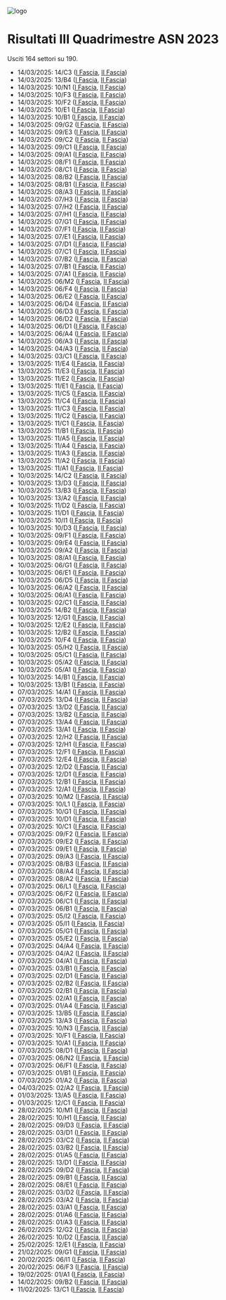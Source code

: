 ![logo](img/logo-2023.png)

# Risultati III Quadrimestre ASN 2023

Usciti 164 settori su 190.

- 14/03/2025: 14/C3 ([I Fascia](https://asn23.cineca.it/pubblico/miur/esito/14%252FC3/1/3), [II Fascia](https://asn23.cineca.it/pubblico/miur/esito/14%252FC3/2/3))
- 14/03/2025: 13/B4 ([I Fascia](https://asn23.cineca.it/pubblico/miur/esito/13%252FB4/1/3), [II Fascia](https://asn23.cineca.it/pubblico/miur/esito/13%252FB4/2/3))
- 14/03/2025: 10/N1 ([I Fascia](https://asn23.cineca.it/pubblico/miur/esito/10%252FN1/1/3), [II Fascia](https://asn23.cineca.it/pubblico/miur/esito/10%252FN1/2/3))
- 14/03/2025: 10/F3 ([I Fascia](https://asn23.cineca.it/pubblico/miur/esito/10%252FF3/1/3), [II Fascia](https://asn23.cineca.it/pubblico/miur/esito/10%252FF3/2/3))
- 14/03/2025: 10/F2 ([I Fascia](https://asn23.cineca.it/pubblico/miur/esito/10%252FF2/1/3), [II Fascia](https://asn23.cineca.it/pubblico/miur/esito/10%252FF2/2/3))
- 14/03/2025: 10/E1 ([I Fascia](https://asn23.cineca.it/pubblico/miur/esito/10%252FE1/1/3), [II Fascia](https://asn23.cineca.it/pubblico/miur/esito/10%252FE1/2/3))
- 14/03/2025: 10/B1 ([I Fascia](https://asn23.cineca.it/pubblico/miur/esito/10%252FB1/1/3), [II Fascia](https://asn23.cineca.it/pubblico/miur/esito/10%252FB1/2/3))
- 14/03/2025: 09/G2 ([I Fascia](https://asn23.cineca.it/pubblico/miur/esito/09%252FG2/1/3), [II Fascia](https://asn23.cineca.it/pubblico/miur/esito/09%252FG2/2/3))
- 14/03/2025: 09/E3 ([I Fascia](https://asn23.cineca.it/pubblico/miur/esito/09%252FE3/1/3), [II Fascia](https://asn23.cineca.it/pubblico/miur/esito/09%252FE3/2/3))
- 14/03/2025: 09/C2 ([I Fascia](https://asn23.cineca.it/pubblico/miur/esito/09%252FC2/1/3), [II Fascia](https://asn23.cineca.it/pubblico/miur/esito/09%252FC2/2/3))
- 14/03/2025: 09/C1 ([I Fascia](https://asn23.cineca.it/pubblico/miur/esito/09%252FC1/1/3), [II Fascia](https://asn23.cineca.it/pubblico/miur/esito/09%252FC1/2/3))
- 14/03/2025: 09/A1 ([I Fascia](https://asn23.cineca.it/pubblico/miur/esito/09%252FA1/1/3), [II Fascia](https://asn23.cineca.it/pubblico/miur/esito/09%252FA1/2/3))
- 14/03/2025: 08/F1 ([I Fascia](https://asn23.cineca.it/pubblico/miur/esito/08%252FF1/1/3), [II Fascia](https://asn23.cineca.it/pubblico/miur/esito/08%252FF1/2/3))
- 14/03/2025: 08/C1 ([I Fascia](https://asn23.cineca.it/pubblico/miur/esito/08%252FC1/1/3), [II Fascia](https://asn23.cineca.it/pubblico/miur/esito/08%252FC1/2/3))
- 14/03/2025: 08/B2 ([I Fascia](https://asn23.cineca.it/pubblico/miur/esito/08%252FB2/1/3), [II Fascia](https://asn23.cineca.it/pubblico/miur/esito/08%252FB2/2/3))
- 14/03/2025: 08/B1 ([I Fascia](https://asn23.cineca.it/pubblico/miur/esito/08%252FB1/1/3), [II Fascia](https://asn23.cineca.it/pubblico/miur/esito/08%252FB1/2/3))
- 14/03/2025: 08/A3 ([I Fascia](https://asn23.cineca.it/pubblico/miur/esito/08%252FA3/1/3), [II Fascia](https://asn23.cineca.it/pubblico/miur/esito/08%252FA3/2/3))
- 14/03/2025: 07/H3 ([I Fascia](https://asn23.cineca.it/pubblico/miur/esito/07%252FH3/1/3), [II Fascia](https://asn23.cineca.it/pubblico/miur/esito/07%252FH3/2/3))
- 14/03/2025: 07/H2 ([I Fascia](https://asn23.cineca.it/pubblico/miur/esito/07%252FH2/1/3), [II Fascia](https://asn23.cineca.it/pubblico/miur/esito/07%252FH2/2/3))
- 14/03/2025: 07/H1 ([I Fascia](https://asn23.cineca.it/pubblico/miur/esito/07%252FH1/1/3), [II Fascia](https://asn23.cineca.it/pubblico/miur/esito/07%252FH1/2/3))
- 14/03/2025: 07/G1 ([I Fascia](https://asn23.cineca.it/pubblico/miur/esito/07%252FG1/1/3), [II Fascia](https://asn23.cineca.it/pubblico/miur/esito/07%252FG1/2/3))
- 14/03/2025: 07/F1 ([I Fascia](https://asn23.cineca.it/pubblico/miur/esito/07%252FF1/1/3), [II Fascia](https://asn23.cineca.it/pubblico/miur/esito/07%252FF1/2/3))
- 14/03/2025: 07/E1 ([I Fascia](https://asn23.cineca.it/pubblico/miur/esito/07%252FE1/1/3), [II Fascia](https://asn23.cineca.it/pubblico/miur/esito/07%252FE1/2/3))
- 14/03/2025: 07/D1 ([I Fascia](https://asn23.cineca.it/pubblico/miur/esito/07%252FD1/1/3), [II Fascia](https://asn23.cineca.it/pubblico/miur/esito/07%252FD1/2/3))
- 14/03/2025: 07/C1 ([I Fascia](https://asn23.cineca.it/pubblico/miur/esito/07%252FC1/1/3), [II Fascia](https://asn23.cineca.it/pubblico/miur/esito/07%252FC1/2/3))
- 14/03/2025: 07/B2 ([I Fascia](https://asn23.cineca.it/pubblico/miur/esito/07%252FB2/1/3), [II Fascia](https://asn23.cineca.it/pubblico/miur/esito/07%252FB2/2/3))
- 14/03/2025: 07/B1 ([I Fascia](https://asn23.cineca.it/pubblico/miur/esito/07%252FB1/1/3), [II Fascia](https://asn23.cineca.it/pubblico/miur/esito/07%252FB1/2/3))
- 14/03/2025: 07/A1 ([I Fascia](https://asn23.cineca.it/pubblico/miur/esito/07%252FA1/1/3), [II Fascia](https://asn23.cineca.it/pubblico/miur/esito/07%252FA1/2/3))
- 14/03/2025: 06/M2 ([I Fascia](https://asn23.cineca.it/pubblico/miur/esito/06%252FM2/1/3), [II Fascia](https://asn23.cineca.it/pubblico/miur/esito/06%252FM2/2/3))
- 14/03/2025: 06/F4 ([I Fascia](https://asn23.cineca.it/pubblico/miur/esito/06%252FF4/1/3), [II Fascia](https://asn23.cineca.it/pubblico/miur/esito/06%252FF4/2/3))
- 14/03/2025: 06/E2 ([I Fascia](https://asn23.cineca.it/pubblico/miur/esito/06%252FE2/1/3), [II Fascia](https://asn23.cineca.it/pubblico/miur/esito/06%252FE2/2/3))
- 14/03/2025: 06/D4 ([I Fascia](https://asn23.cineca.it/pubblico/miur/esito/06%252FD4/1/3), [II Fascia](https://asn23.cineca.it/pubblico/miur/esito/06%252FD4/2/3))
- 14/03/2025: 06/D3 ([I Fascia](https://asn23.cineca.it/pubblico/miur/esito/06%252FD3/1/3), [II Fascia](https://asn23.cineca.it/pubblico/miur/esito/06%252FD3/2/3))
- 14/03/2025: 06/D2 ([I Fascia](https://asn23.cineca.it/pubblico/miur/esito/06%252FD2/1/3), [II Fascia](https://asn23.cineca.it/pubblico/miur/esito/06%252FD2/2/3))
- 14/03/2025: 06/D1 ([I Fascia](https://asn23.cineca.it/pubblico/miur/esito/06%252FD1/1/3), [II Fascia](https://asn23.cineca.it/pubblico/miur/esito/06%252FD1/2/3))
- 14/03/2025: 06/A4 ([I Fascia](https://asn23.cineca.it/pubblico/miur/esito/06%252FA4/1/3), [II Fascia](https://asn23.cineca.it/pubblico/miur/esito/06%252FA4/2/3))
- 14/03/2025: 06/A3 ([I Fascia](https://asn23.cineca.it/pubblico/miur/esito/06%252FA3/1/3), [II Fascia](https://asn23.cineca.it/pubblico/miur/esito/06%252FA3/2/3))
- 14/03/2025: 04/A3 ([I Fascia](https://asn23.cineca.it/pubblico/miur/esito/04%252FA3/1/3), [II Fascia](https://asn23.cineca.it/pubblico/miur/esito/04%252FA3/2/3))
- 14/03/2025: 03/C1 ([I Fascia](https://asn23.cineca.it/pubblico/miur/esito/03%252FC1/1/3), [II Fascia](https://asn23.cineca.it/pubblico/miur/esito/03%252FC1/2/3))
- 13/03/2025: 11/E4 ([I Fascia](https://asn23.cineca.it/pubblico/miur/esito/11%252FE4/1/3), [II Fascia](https://asn23.cineca.it/pubblico/miur/esito/11%252FE4/2/3))
- 13/03/2025: 11/E3 ([I Fascia](https://asn23.cineca.it/pubblico/miur/esito/11%252FE3/1/3), [II Fascia](https://asn23.cineca.it/pubblico/miur/esito/11%252FE3/2/3))
- 13/03/2025: 11/E2 ([I Fascia](https://asn23.cineca.it/pubblico/miur/esito/11%252FE2/1/3), [II Fascia](https://asn23.cineca.it/pubblico/miur/esito/11%252FE2/2/3))
- 13/03/2025: 11/E1 ([I Fascia](https://asn23.cineca.it/pubblico/miur/esito/11%252FE1/1/3), [II Fascia](https://asn23.cineca.it/pubblico/miur/esito/11%252FE1/2/3))
- 13/03/2025: 11/C5 ([I Fascia](https://asn23.cineca.it/pubblico/miur/esito/11%252FC5/1/3), [II Fascia](https://asn23.cineca.it/pubblico/miur/esito/11%252FC5/2/3))
- 13/03/2025: 11/C4 ([I Fascia](https://asn23.cineca.it/pubblico/miur/esito/11%252FC4/1/3), [II Fascia](https://asn23.cineca.it/pubblico/miur/esito/11%252FC4/2/3))
- 13/03/2025: 11/C3 ([I Fascia](https://asn23.cineca.it/pubblico/miur/esito/11%252FC3/1/3), [II Fascia](https://asn23.cineca.it/pubblico/miur/esito/11%252FC3/2/3))
- 13/03/2025: 11/C2 ([I Fascia](https://asn23.cineca.it/pubblico/miur/esito/11%252FC2/1/3), [II Fascia](https://asn23.cineca.it/pubblico/miur/esito/11%252FC2/2/3))
- 13/03/2025: 11/C1 ([I Fascia](https://asn23.cineca.it/pubblico/miur/esito/11%252FC1/1/3), [II Fascia](https://asn23.cineca.it/pubblico/miur/esito/11%252FC1/2/3))
- 13/03/2025: 11/B1 ([I Fascia](https://asn23.cineca.it/pubblico/miur/esito/11%252FB1/1/3), [II Fascia](https://asn23.cineca.it/pubblico/miur/esito/11%252FB1/2/3))
- 13/03/2025: 11/A5 ([I Fascia](https://asn23.cineca.it/pubblico/miur/esito/11%252FA5/1/3), [II Fascia](https://asn23.cineca.it/pubblico/miur/esito/11%252FA5/2/3))
- 13/03/2025: 11/A4 ([I Fascia](https://asn23.cineca.it/pubblico/miur/esito/11%252FA4/1/3), [II Fascia](https://asn23.cineca.it/pubblico/miur/esito/11%252FA4/2/3))
- 13/03/2025: 11/A3 ([I Fascia](https://asn23.cineca.it/pubblico/miur/esito/11%252FA3/1/3), [II Fascia](https://asn23.cineca.it/pubblico/miur/esito/11%252FA3/2/3))
- 13/03/2025: 11/A2 ([I Fascia](https://asn23.cineca.it/pubblico/miur/esito/11%252FA2/1/3), [II Fascia](https://asn23.cineca.it/pubblico/miur/esito/11%252FA2/2/3))
- 13/03/2025: 11/A1 ([I Fascia](https://asn23.cineca.it/pubblico/miur/esito/11%252FA1/1/3), [II Fascia](https://asn23.cineca.it/pubblico/miur/esito/11%252FA1/2/3))
- 10/03/2025: 14/C2 ([I Fascia](https://asn23.cineca.it/pubblico/miur/esito/14%252FC2/1/3), [II Fascia](https://asn23.cineca.it/pubblico/miur/esito/14%252FC2/2/3))
- 10/03/2025: 13/D3 ([I Fascia](https://asn23.cineca.it/pubblico/miur/esito/13%252FD3/1/3), [II Fascia](https://asn23.cineca.it/pubblico/miur/esito/13%252FD3/2/3))
- 10/03/2025: 13/B3 ([I Fascia](https://asn23.cineca.it/pubblico/miur/esito/13%252FB3/1/3), [II Fascia](https://asn23.cineca.it/pubblico/miur/esito/13%252FB3/2/3))
- 10/03/2025: 13/A2 ([I Fascia](https://asn23.cineca.it/pubblico/miur/esito/13%252FA2/1/3), [II Fascia](https://asn23.cineca.it/pubblico/miur/esito/13%252FA2/2/3))
- 10/03/2025: 11/D2 ([I Fascia](https://asn23.cineca.it/pubblico/miur/esito/11%252FD2/1/3), [II Fascia](https://asn23.cineca.it/pubblico/miur/esito/11%252FD2/2/3))
- 10/03/2025: 11/D1 ([I Fascia](https://asn23.cineca.it/pubblico/miur/esito/11%252FD1/1/3), [II Fascia](https://asn23.cineca.it/pubblico/miur/esito/11%252FD1/2/3))
- 10/03/2025: 10/I1 ([I Fascia](https://asn23.cineca.it/pubblico/miur/esito/10%252FI1/1/3), [II Fascia](https://asn23.cineca.it/pubblico/miur/esito/10%252FI1/2/3))
- 10/03/2025: 10/D3 ([I Fascia](https://asn23.cineca.it/pubblico/miur/esito/10%252FD3/1/3), [II Fascia](https://asn23.cineca.it/pubblico/miur/esito/10%252FD3/2/3))
- 10/03/2025: 09/F1 ([I Fascia](https://asn23.cineca.it/pubblico/miur/esito/09%252FF1/1/3), [II Fascia](https://asn23.cineca.it/pubblico/miur/esito/09%252FF1/2/3))
- 10/03/2025: 09/E4 ([I Fascia](https://asn23.cineca.it/pubblico/miur/esito/09%252FE4/1/3), [II Fascia](https://asn23.cineca.it/pubblico/miur/esito/09%252FE4/2/3))
- 10/03/2025: 09/A2 ([I Fascia](https://asn23.cineca.it/pubblico/miur/esito/09%252FA2/1/3), [II Fascia](https://asn23.cineca.it/pubblico/miur/esito/09%252FA2/2/3))
- 10/03/2025: 08/A1 ([I Fascia](https://asn23.cineca.it/pubblico/miur/esito/08%252FA1/1/3), [II Fascia](https://asn23.cineca.it/pubblico/miur/esito/08%252FA1/2/3))
- 10/03/2025: 06/G1 ([I Fascia](https://asn23.cineca.it/pubblico/miur/esito/06%252FG1/1/3), [II Fascia](https://asn23.cineca.it/pubblico/miur/esito/06%252FG1/2/3))
- 10/03/2025: 06/E1 ([I Fascia](https://asn23.cineca.it/pubblico/miur/esito/06%252FE1/1/3), [II Fascia](https://asn23.cineca.it/pubblico/miur/esito/06%252FE1/2/3))
- 10/03/2025: 06/D5 ([I Fascia](https://asn23.cineca.it/pubblico/miur/esito/06%252FD5/1/3), [II Fascia](https://asn23.cineca.it/pubblico/miur/esito/06%252FD5/2/3))
- 10/03/2025: 06/A2 ([I Fascia](https://asn23.cineca.it/pubblico/miur/esito/06%252FA2/1/3), [II Fascia](https://asn23.cineca.it/pubblico/miur/esito/06%252FA2/2/3))
- 10/03/2025: 06/A1 ([I Fascia](https://asn23.cineca.it/pubblico/miur/esito/06%252FA1/1/3), [II Fascia](https://asn23.cineca.it/pubblico/miur/esito/06%252FA1/2/3))
- 10/03/2025: 02/C1 ([I Fascia](https://asn23.cineca.it/pubblico/miur/esito/02%252FC1/1/3), [II Fascia](https://asn23.cineca.it/pubblico/miur/esito/02%252FC1/2/3))
- 10/03/2025: 14/B2 ([I Fascia](https://asn23.cineca.it/pubblico/miur/esito/14%252FB2/1/3), [II Fascia](https://asn23.cineca.it/pubblico/miur/esito/14%252FB2/2/3))
- 10/03/2025: 12/G1 ([I Fascia](https://asn23.cineca.it/pubblico/miur/esito/12%252FG1/1/3), [II Fascia](https://asn23.cineca.it/pubblico/miur/esito/12%252FG1/2/3))
- 10/03/2025: 12/E2 ([I Fascia](https://asn23.cineca.it/pubblico/miur/esito/12%252FE2/1/3), [II Fascia](https://asn23.cineca.it/pubblico/miur/esito/12%252FE2/2/3))
- 10/03/2025: 12/B2 ([I Fascia](https://asn23.cineca.it/pubblico/miur/esito/12%252FB2/1/3), [II Fascia](https://asn23.cineca.it/pubblico/miur/esito/12%252FB2/2/3))
- 10/03/2025: 10/F4 ([I Fascia](https://asn23.cineca.it/pubblico/miur/esito/10%252FF4/1/3), [II Fascia](https://asn23.cineca.it/pubblico/miur/esito/10%252FF4/2/3))
- 10/03/2025: 05/H2 ([I Fascia](https://asn23.cineca.it/pubblico/miur/esito/05%252FH2/1/3), [II Fascia](https://asn23.cineca.it/pubblico/miur/esito/05%252FH2/2/3))
- 10/03/2025: 05/C1 ([I Fascia](https://asn23.cineca.it/pubblico/miur/esito/05%252FC1/1/3), [II Fascia](https://asn23.cineca.it/pubblico/miur/esito/05%252FC1/2/3))
- 10/03/2025: 05/A2 ([I Fascia](https://asn23.cineca.it/pubblico/miur/esito/05%252FA2/1/3), [II Fascia](https://asn23.cineca.it/pubblico/miur/esito/05%252FA2/2/3))
- 10/03/2025: 05/A1 ([I Fascia](https://asn23.cineca.it/pubblico/miur/esito/05%252FA1/1/3), [II Fascia](https://asn23.cineca.it/pubblico/miur/esito/05%252FA1/2/3))
- 10/03/2025: 14/B1 ([I Fascia](https://asn23.cineca.it/pubblico/miur/esito/14%252FB1/1/3), [II Fascia](https://asn23.cineca.it/pubblico/miur/esito/14%252FB1/2/3))
- 10/03/2025: 13/B1 ([I Fascia](https://asn23.cineca.it/pubblico/miur/esito/13%252FB1/1/3), [II Fascia](https://asn23.cineca.it/pubblico/miur/esito/13%252FB1/2/3))
- 07/03/2025: 14/A1 ([I Fascia](https://asn23.cineca.it/pubblico/miur/esito/14%252FA1/1/3), [II Fascia](https://asn23.cineca.it/pubblico/miur/esito/14%252FA1/2/3))
- 07/03/2025: 13/D4 ([I Fascia](https://asn23.cineca.it/pubblico/miur/esito/13%252FD4/1/3), [II Fascia](https://asn23.cineca.it/pubblico/miur/esito/13%252FD4/2/3))
- 07/03/2025: 13/D2 ([I Fascia](https://asn23.cineca.it/pubblico/miur/esito/13%252FD2/1/3), [II Fascia](https://asn23.cineca.it/pubblico/miur/esito/13%252FD2/2/3))
- 07/03/2025: 13/B2 ([I Fascia](https://asn23.cineca.it/pubblico/miur/esito/13%252FB2/1/3), [II Fascia](https://asn23.cineca.it/pubblico/miur/esito/13%252FB2/2/3))
- 07/03/2025: 13/A4 ([I Fascia](https://asn23.cineca.it/pubblico/miur/esito/13%252FA4/1/3), [II Fascia](https://asn23.cineca.it/pubblico/miur/esito/13%252FA4/2/3))
- 07/03/2025: 13/A1 ([I Fascia](https://asn23.cineca.it/pubblico/miur/esito/13%252FA1/1/3), [II Fascia](https://asn23.cineca.it/pubblico/miur/esito/13%252FA1/2/3))
- 07/03/2025: 12/H2 ([I Fascia](https://asn23.cineca.it/pubblico/miur/esito/12%252FH2/1/3), [II Fascia](https://asn23.cineca.it/pubblico/miur/esito/12%252FH2/2/3))
- 07/03/2025: 12/H1 ([I Fascia](https://asn23.cineca.it/pubblico/miur/esito/12%252FH1/1/3), [II Fascia](https://asn23.cineca.it/pubblico/miur/esito/12%252FH1/2/3))
- 07/03/2025: 12/F1 ([I Fascia](https://asn23.cineca.it/pubblico/miur/esito/12%252FF1/1/3), [II Fascia](https://asn23.cineca.it/pubblico/miur/esito/12%252FF1/2/3))
- 07/03/2025: 12/E4 ([I Fascia](https://asn23.cineca.it/pubblico/miur/esito/12%252FE4/1/3), [II Fascia](https://asn23.cineca.it/pubblico/miur/esito/12%252FE4/2/3))
- 07/03/2025: 12/D2 ([I Fascia](https://asn23.cineca.it/pubblico/miur/esito/12%252FD2/1/3), [II Fascia](https://asn23.cineca.it/pubblico/miur/esito/12%252FD2/2/3))
- 07/03/2025: 12/D1 ([I Fascia](https://asn23.cineca.it/pubblico/miur/esito/12%252FD1/1/3), [II Fascia](https://asn23.cineca.it/pubblico/miur/esito/12%252FD1/2/3))
- 07/03/2025: 12/B1 ([I Fascia](https://asn23.cineca.it/pubblico/miur/esito/12%252FB1/1/3), [II Fascia](https://asn23.cineca.it/pubblico/miur/esito/12%252FB1/2/3))
- 07/03/2025: 12/A1 ([I Fascia](https://asn23.cineca.it/pubblico/miur/esito/12%252FA1/1/3), [II Fascia](https://asn23.cineca.it/pubblico/miur/esito/12%252FA1/2/3))
- 07/03/2025: 10/M2 ([I Fascia](https://asn23.cineca.it/pubblico/miur/esito/10%252FM2/1/3), [II Fascia](https://asn23.cineca.it/pubblico/miur/esito/10%252FM2/2/3))
- 07/03/2025: 10/L1 ([I Fascia](https://asn23.cineca.it/pubblico/miur/esito/10%252FL1/1/3), [II Fascia](https://asn23.cineca.it/pubblico/miur/esito/10%252FL1/2/3))
- 07/03/2025: 10/G1 ([I Fascia](https://asn23.cineca.it/pubblico/miur/esito/10%252FG1/1/3), [II Fascia](https://asn23.cineca.it/pubblico/miur/esito/10%252FG1/2/3))
- 07/03/2025: 10/D1 ([I Fascia](https://asn23.cineca.it/pubblico/miur/esito/10%252FD1/1/3), [II Fascia](https://asn23.cineca.it/pubblico/miur/esito/10%252FD1/2/3))
- 07/03/2025: 10/C1 ([I Fascia](https://asn23.cineca.it/pubblico/miur/esito/10%252FC1/1/3), [II Fascia](https://asn23.cineca.it/pubblico/miur/esito/10%252FC1/2/3))
- 07/03/2025: 09/F2 ([I Fascia](https://asn23.cineca.it/pubblico/miur/esito/09%252FF2/1/3), [II Fascia](https://asn23.cineca.it/pubblico/miur/esito/09%252FF2/2/3))
- 07/03/2025: 09/E2 ([I Fascia](https://asn23.cineca.it/pubblico/miur/esito/09%252FE2/1/3), [II Fascia](https://asn23.cineca.it/pubblico/miur/esito/09%252FE2/2/3))
- 07/03/2025: 09/E1 ([I Fascia](https://asn23.cineca.it/pubblico/miur/esito/09%252FE1/1/3), [II Fascia](https://asn23.cineca.it/pubblico/miur/esito/09%252FE1/2/3))
- 07/03/2025: 09/A3 ([I Fascia](https://asn23.cineca.it/pubblico/miur/esito/09%252FA3/1/3), [II Fascia](https://asn23.cineca.it/pubblico/miur/esito/09%252FA3/2/3))
- 07/03/2025: 08/B3 ([I Fascia](https://asn23.cineca.it/pubblico/miur/esito/08%252FB3/1/3), [II Fascia](https://asn23.cineca.it/pubblico/miur/esito/08%252FB3/2/3))
- 07/03/2025: 08/A4 ([I Fascia](https://asn23.cineca.it/pubblico/miur/esito/08%252FA4/1/3), [II Fascia](https://asn23.cineca.it/pubblico/miur/esito/08%252FA4/2/3))
- 07/03/2025: 08/A2 ([I Fascia](https://asn23.cineca.it/pubblico/miur/esito/08%252FA2/1/3), [II Fascia](https://asn23.cineca.it/pubblico/miur/esito/08%252FA2/2/3))
- 07/03/2025: 06/L1 ([I Fascia](https://asn23.cineca.it/pubblico/miur/esito/06%252FL1/1/3), [II Fascia](https://asn23.cineca.it/pubblico/miur/esito/06%252FL1/2/3))
- 07/03/2025: 06/F2 ([I Fascia](https://asn23.cineca.it/pubblico/miur/esito/06%252FF2/1/3), [II Fascia](https://asn23.cineca.it/pubblico/miur/esito/06%252FF2/2/3))
- 07/03/2025: 06/C1 ([I Fascia](https://asn23.cineca.it/pubblico/miur/esito/06%252FC1/1/3), [II Fascia](https://asn23.cineca.it/pubblico/miur/esito/06%252FC1/2/3))
- 07/03/2025: 06/B1 ([I Fascia](https://asn23.cineca.it/pubblico/miur/esito/06%252FB1/1/3), [II Fascia](https://asn23.cineca.it/pubblico/miur/esito/06%252FB1/2/3))
- 07/03/2025: 05/I2 ([I Fascia](https://asn23.cineca.it/pubblico/miur/esito/05%252FI2/1/3), [II Fascia](https://asn23.cineca.it/pubblico/miur/esito/05%252FI2/2/3))
- 07/03/2025: 05/I1 ([I Fascia](https://asn23.cineca.it/pubblico/miur/esito/05%252FI1/1/3), [II Fascia](https://asn23.cineca.it/pubblico/miur/esito/05%252FI1/2/3))
- 07/03/2025: 05/G1 ([I Fascia](https://asn23.cineca.it/pubblico/miur/esito/05%252FG1/1/3), [II Fascia](https://asn23.cineca.it/pubblico/miur/esito/05%252FG1/2/3))
- 07/03/2025: 05/E2 ([I Fascia](https://asn23.cineca.it/pubblico/miur/esito/05%252FE2/1/3), [II Fascia](https://asn23.cineca.it/pubblico/miur/esito/05%252FE2/2/3))
- 07/03/2025: 04/A4 ([I Fascia](https://asn23.cineca.it/pubblico/miur/esito/04%252FA4/1/3), [II Fascia](https://asn23.cineca.it/pubblico/miur/esito/04%252FA4/2/3))
- 07/03/2025: 04/A2 ([I Fascia](https://asn23.cineca.it/pubblico/miur/esito/04%252FA2/1/3), [II Fascia](https://asn23.cineca.it/pubblico/miur/esito/04%252FA2/2/3))
- 07/03/2025: 04/A1 ([I Fascia](https://asn23.cineca.it/pubblico/miur/esito/04%252FA1/1/3), [II Fascia](https://asn23.cineca.it/pubblico/miur/esito/04%252FA1/2/3))
- 07/03/2025: 03/B1 ([I Fascia](https://asn23.cineca.it/pubblico/miur/esito/03%252FB1/1/3), [II Fascia](https://asn23.cineca.it/pubblico/miur/esito/03%252FB1/2/3))
- 07/03/2025: 02/D1 ([I Fascia](https://asn23.cineca.it/pubblico/miur/esito/02%252FD1/1/3), [II Fascia](https://asn23.cineca.it/pubblico/miur/esito/02%252FD1/2/3))
- 07/03/2025: 02/B2 ([I Fascia](https://asn23.cineca.it/pubblico/miur/esito/02%252FB2/1/3), [II Fascia](https://asn23.cineca.it/pubblico/miur/esito/02%252FB2/2/3))
- 07/03/2025: 02/B1 ([I Fascia](https://asn23.cineca.it/pubblico/miur/esito/02%252FB1/1/3), [II Fascia](https://asn23.cineca.it/pubblico/miur/esito/02%252FB1/2/3))
- 07/03/2025: 02/A1 ([I Fascia](https://asn23.cineca.it/pubblico/miur/esito/02%252FA1/1/3), [II Fascia](https://asn23.cineca.it/pubblico/miur/esito/02%252FA1/2/3))
- 07/03/2025: 01/A4 ([I Fascia](https://asn23.cineca.it/pubblico/miur/esito/01%252FA4/1/3), [II Fascia](https://asn23.cineca.it/pubblico/miur/esito/01%252FA4/2/3))
- 07/03/2025: 13/B5 ([I Fascia](https://asn23.cineca.it/pubblico/miur/esito/13%252FB5/1/3), [II Fascia](https://asn23.cineca.it/pubblico/miur/esito/13%252FB5/2/3))
- 07/03/2025: 13/A3 ([I Fascia](https://asn23.cineca.it/pubblico/miur/esito/13%252FA3/1/3), [II Fascia](https://asn23.cineca.it/pubblico/miur/esito/13%252FA3/2/3))
- 07/03/2025: 10/N3 ([I Fascia](https://asn23.cineca.it/pubblico/miur/esito/10%252FN3/1/3), [II Fascia](https://asn23.cineca.it/pubblico/miur/esito/10%252FN3/2/3))
- 07/03/2025: 10/F1 ([I Fascia](https://asn23.cineca.it/pubblico/miur/esito/10%252FF1/1/3), [II Fascia](https://asn23.cineca.it/pubblico/miur/esito/10%252FF1/2/3))
- 07/03/2025: 10/A1 ([I Fascia](https://asn23.cineca.it/pubblico/miur/esito/10%252FA1/1/3), [II Fascia](https://asn23.cineca.it/pubblico/miur/esito/10%252FA1/2/3))
- 07/03/2025: 08/D1 ([I Fascia](https://asn23.cineca.it/pubblico/miur/esito/08%252FD1/1/3), [II Fascia](https://asn23.cineca.it/pubblico/miur/esito/08%252FD1/2/3))
- 07/03/2025: 06/N2 ([I Fascia](https://asn23.cineca.it/pubblico/miur/esito/06%252FN2/1/3), [II Fascia](https://asn23.cineca.it/pubblico/miur/esito/06%252FN2/2/3))
- 07/03/2025: 06/F1 ([I Fascia](https://asn23.cineca.it/pubblico/miur/esito/06%252FF1/1/3), [II Fascia](https://asn23.cineca.it/pubblico/miur/esito/06%252FF1/2/3))
- 07/03/2025: 01/B1 ([I Fascia](https://asn23.cineca.it/pubblico/miur/esito/01%252FB1/1/3), [II Fascia](https://asn23.cineca.it/pubblico/miur/esito/01%252FB1/2/3))
- 07/03/2025: 01/A2 ([I Fascia](https://asn23.cineca.it/pubblico/miur/esito/01%252FA2/1/3), [II Fascia](https://asn23.cineca.it/pubblico/miur/esito/01%252FA2/2/3))
- 04/03/2025: 02/A2 ([I Fascia](https://asn23.cineca.it/pubblico/miur/esito/02%252FA2/1/3), [II Fascia](https://asn23.cineca.it/pubblico/miur/esito/02%252FA2/2/3))
- 01/03/2025: 13/A5 ([I Fascia](https://asn23.cineca.it/pubblico/miur/esito/13%252FA5/1/3), [II Fascia](https://asn23.cineca.it/pubblico/miur/esito/13%252FA5/2/3))
- 01/03/2025: 12/C1 ([I Fascia](https://asn23.cineca.it/pubblico/miur/esito/12%252FC1/1/3), [II Fascia](https://asn23.cineca.it/pubblico/miur/esito/12%252FC1/2/3))
- 28/02/2025: 10/M1 ([I Fascia](https://asn23.cineca.it/pubblico/miur/esito/10%252FM1/1/3), [II Fascia](https://asn23.cineca.it/pubblico/miur/esito/10%252FM1/2/3))
- 28/02/2025: 10/H1 ([I Fascia](https://asn23.cineca.it/pubblico/miur/esito/10%252FH1/1/3), [II Fascia](https://asn23.cineca.it/pubblico/miur/esito/10%252FH1/2/3))
- 28/02/2025: 09/D3 ([I Fascia](https://asn23.cineca.it/pubblico/miur/esito/09%252FD3/1/3), [II Fascia](https://asn23.cineca.it/pubblico/miur/esito/09%252FD3/2/3))
- 28/02/2025: 03/D1 ([I Fascia](https://asn23.cineca.it/pubblico/miur/esito/03%252FD1/1/3), [II Fascia](https://asn23.cineca.it/pubblico/miur/esito/03%252FD1/2/3))
- 28/02/2025: 03/C2 ([I Fascia](https://asn23.cineca.it/pubblico/miur/esito/03%252FC2/1/3), [II Fascia](https://asn23.cineca.it/pubblico/miur/esito/03%252FC2/2/3))
- 28/02/2025: 03/B2 ([I Fascia](https://asn23.cineca.it/pubblico/miur/esito/03%252FB2/1/3), [II Fascia](https://asn23.cineca.it/pubblico/miur/esito/03%252FB2/2/3))
- 28/02/2025: 01/A5 ([I Fascia](https://asn23.cineca.it/pubblico/miur/esito/01%252FA5/1/3), [II Fascia](https://asn23.cineca.it/pubblico/miur/esito/01%252FA5/2/3))
- 28/02/2025: 13/D1 ([I Fascia](https://asn23.cineca.it/pubblico/miur/esito/13%252FD1/1/3), [II Fascia](https://asn23.cineca.it/pubblico/miur/esito/13%252FD1/2/3))
- 28/02/2025: 09/D2 ([I Fascia](https://asn23.cineca.it/pubblico/miur/esito/09%252FD2/1/3), [II Fascia](https://asn23.cineca.it/pubblico/miur/esito/09%252FD2/2/3))
- 28/02/2025: 09/B1 ([I Fascia](https://asn23.cineca.it/pubblico/miur/esito/09%252FB1/1/3), [II Fascia](https://asn23.cineca.it/pubblico/miur/esito/09%252FB1/2/3))
- 28/02/2025: 08/E1 ([I Fascia](https://asn23.cineca.it/pubblico/miur/esito/08%252FE1/1/3), [II Fascia](https://asn23.cineca.it/pubblico/miur/esito/08%252FE1/2/3))
- 28/02/2025: 03/D2 ([I Fascia](https://asn23.cineca.it/pubblico/miur/esito/03%252FD2/1/3), [II Fascia](https://asn23.cineca.it/pubblico/miur/esito/03%252FD2/2/3))
- 28/02/2025: 03/A2 ([I Fascia](https://asn23.cineca.it/pubblico/miur/esito/03%252FA2/1/3), [II Fascia](https://asn23.cineca.it/pubblico/miur/esito/03%252FA2/2/3))
- 28/02/2025: 03/A1 ([I Fascia](https://asn23.cineca.it/pubblico/miur/esito/03%252FA1/1/3), [II Fascia](https://asn23.cineca.it/pubblico/miur/esito/03%252FA1/2/3))
- 28/02/2025: 01/A6 ([I Fascia](https://asn23.cineca.it/pubblico/miur/esito/01%252FA6/1/3), [II Fascia](https://asn23.cineca.it/pubblico/miur/esito/01%252FA6/2/3))
- 28/02/2025: 01/A3 ([I Fascia](https://asn23.cineca.it/pubblico/miur/esito/01%252FA3/1/3), [II Fascia](https://asn23.cineca.it/pubblico/miur/esito/01%252FA3/2/3))
- 26/02/2025: 12/G2 ([I Fascia](https://asn23.cineca.it/pubblico/miur/esito/12%252FG2/1/3), [II Fascia](https://asn23.cineca.it/pubblico/miur/esito/12%252FG2/2/3))
- 26/02/2025: 10/D2 ([I Fascia](https://asn23.cineca.it/pubblico/miur/esito/10%252FD2/1/3), [II Fascia](https://asn23.cineca.it/pubblico/miur/esito/10%252FD2/2/3))
- 25/02/2025: 12/E1 ([I Fascia](https://asn23.cineca.it/pubblico/miur/esito/12%252FE1/1/3), [II Fascia](https://asn23.cineca.it/pubblico/miur/esito/12%252FE1/2/3))
- 21/02/2025: 09/G1 ([I Fascia](https://asn23.cineca.it/pubblico/miur/esito/09%252FG1/1/3), [II Fascia](https://asn23.cineca.it/pubblico/miur/esito/09%252FG1/2/3))
- 20/02/2025: 06/I1 ([I Fascia](https://asn23.cineca.it/pubblico/miur/esito/06%252FI1/1/3), [II Fascia](https://asn23.cineca.it/pubblico/miur/esito/06%252FI1/2/3))
- 20/02/2025: 06/F3 ([I Fascia](https://asn23.cineca.it/pubblico/miur/esito/06%252FF3/1/3), [II Fascia](https://asn23.cineca.it/pubblico/miur/esito/06%252FF3/2/3))
- 19/02/2025: 01/A1 ([I Fascia](https://asn23.cineca.it/pubblico/miur/esito/01%252FA1/1/3), [II Fascia](https://asn23.cineca.it/pubblico/miur/esito/01%252FA1/2/3))
- 14/02/2025: 09/B2 ([I Fascia](https://asn23.cineca.it/pubblico/miur/esito/09%252FB2/1/3), [II Fascia](https://asn23.cineca.it/pubblico/miur/esito/09%252FB2/2/3))
- 11/02/2025: 13/C1 ([I Fascia](https://asn23.cineca.it/pubblico/miur/esito/13%252FC1/1/3), [II Fascia](https://asn23.cineca.it/pubblico/miur/esito/13%252FC1/2/3))
